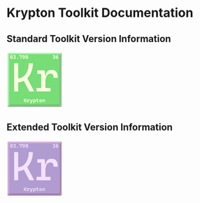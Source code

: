 # Krypton Toolkit Documentation

## Standard Toolkit Version Information

<a href="https://github.com/Krypton-Suite/Documentation/blob/main/Documents/Packages/Standard/Krypton-Toolkit-Suite-Standard-Modules.md"><img src="https://github.com/Krypton-Suite/Documentation/blob/main/Assets/Standard-Toolkit/StandardToolkit.png?raw=true" alt="Standard Toolkit Version Information" /></a>

## Extended Toolkit Version Information

<a href="https://github.com/Krypton-Suite/Documentation/blob/main/Documents/Packages/Extended/Krypton-Toolkit-Suite-Extended-Modules.md"><img src="https://github.com/Krypton-Suite/Documentation/blob/main/Assets/Extended-Toolkit/ExtendedToolkit.png?raw=true" alt="Extended Toolkit Version Information" /></a>